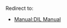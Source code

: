 <div class="mw-parser-output"><div class="redirectMsg"><p>Redirect to:</p><ul class="redirectText"><li><a href="./Manual:DIL-Manual" title="Manual:DIL Manual">Manual:DIL Manual</a></li></ul></div></div>